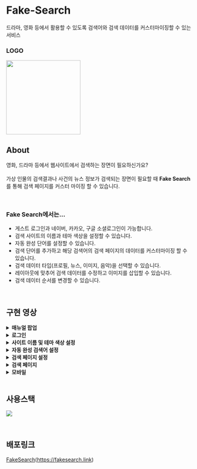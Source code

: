 # Fake-Search
드라마, 영화 등에서  활용할 수 있도록 검색어와 검색 데이터를 커스터마이징할 수 있는 서비스

### LOGO
<img src="https://images.velog.io/images/bbaa3218/post/6b58fba4-e5b9-4288-8088-011c3b52af61/favicon.svg" width="200" height="200">

<br/>

## About
영화, 드라마 등에서 웹사이트에서 검색하는 장면이 필요하신가요?
<br/><br/>
가상 인물의 검색결과나 사건의 뉴스 정보가 검색되는 장면이 필요할 때 **Fake Search**를 통해 검색 페이지를 커스터 마이징 할 수 있습니다. 

<br/>

### Fake Search에서는...
- 게스트 로그인과 네이버, 카카오, 구글 소셜로그인이 가능합니다.
- 검색 사이트의 이름과 테마 색상을 설정할 수 있습니다.
- 자동 완성 단어를 설정할 수 있습니다.
- 검색 단어를 추가하고 해당 검색어의 검색 페이지의 데이터를 커스터마이징 할 수 있습니다.
 - 검색 데이터 타입(프로필, 뉴스, 이미지, 음악)을 선택할 수 있습니다.
 - 레이아웃에 맞추어 검색 데이터를 수정하고 이미지를 삽입할 수 있습니다.
 - 검색 데이터 순서를 변경할 수 있습니다.

<br/>

## 구현 영상
<details>
<summary><b>매뉴얼 팝업</b></summary>
<div markdown="1">
 
 ![매뉴얼](https://user-images.githubusercontent.com/85675881/149657886-8fa3d0e0-a6bc-4179-8caa-008fb87fe942.gif)
 
</div>
</details>


<details>
<summary><b>로그인</b></summary>
<div markdown="1">
 
![로그인](https://user-images.githubusercontent.com/85675881/149657980-393e63d0-4394-4055-a484-ed4c1c008357.gif)
 
</div>
</details>


<details>
<summary><b>사이트 이름 및 테마 색상 설정</b></summary>
<div markdown="1">   

![사이트 이름 및 테마 색상 설정](https://user-images.githubusercontent.com/85675881/149657982-f354f179-53a0-47a3-9970-5f9d278ecb04.gif)
 
</div>
</details>

<details>
<summary><b>자동 완성 검색어 설정</b></summary>
<div markdown="1">   

![자동 완성 검색어 설정](https://user-images.githubusercontent.com/85675881/149660460-c7c47c47-2601-4f19-b69d-7a6ef4ce74e4.gif)
 
</div>
</details>


<details>
<summary><b>검색 페이지 설정</b></summary>
<div markdown="1">       

![검색어 추가, 설정, 삭제](https://user-images.githubusercontent.com/85675881/149658279-ae679333-6e06-40e2-a3af-06e5ab93f27f.gif)
 
</div>
</details>

<details>
<summary><b>검색 페이지</b></summary>
<div markdown="1">       

![검색 페이지](https://user-images.githubusercontent.com/85675881/149657986-fca66ca8-78e5-4f2d-ac5e-1526fa480d33.gif)
 
</div>
</details>

<details>
<summary><b>모바일</b></summary>
<div markdown="1">       

![모바일](https://user-images.githubusercontent.com/85675881/149657981-bff3fd87-eb05-4367-83a5-3e863a2afc2d.gif)
 
</div>
</details>

<br/>

## 사용스택

![](https://images.velog.io/images/bbaa3218/post/89018642-f36a-4de6-9042-fbed00b6a83b/Fake%20Search.png)

<br/>

## 배포링크
[FakeSearch](https://fakesearch.link)(https://fakesearch.link)

